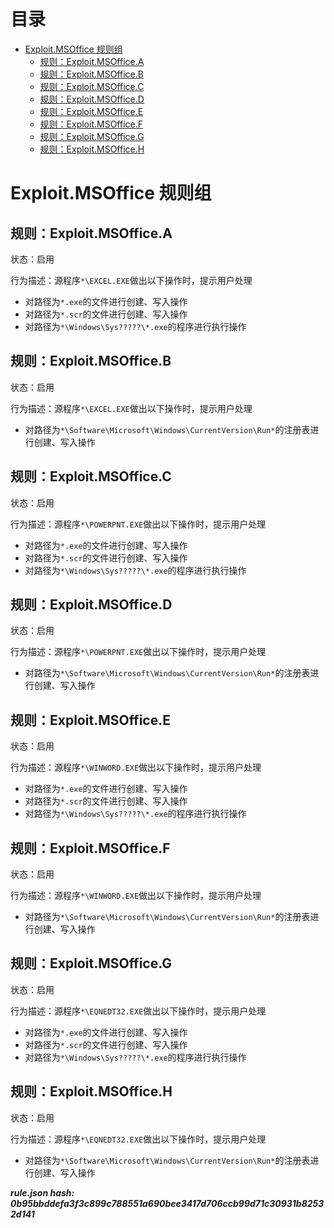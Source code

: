 



目录
==

* [Exploit.MSOffice 规则组](#exploitmsoffice-)
	* [规则：Exploit.MSOffice.A](#exploitmsofficea)
	* [规则：Exploit.MSOffice.B](#exploitmsofficeb)
	* [规则：Exploit.MSOffice.C](#exploitmsofficec)
	* [规则：Exploit.MSOffice.D](#exploitmsofficed)
	* [规则：Exploit.MSOffice.E](#exploitmsofficee)
	* [规则：Exploit.MSOffice.F](#exploitmsofficef)
	* [规则：Exploit.MSOffice.G](#exploitmsofficeg)
	* [规则：Exploit.MSOffice.H](#exploitmsofficeh)

# Exploit.MSOffice 规则组

## 规则：Exploit.MSOffice.A
  
状态：启用

行为描述：源程序`*\EXCEL.EXE`做出以下操作时，提示用户处理
- 对路径为`*.exe`的文件进行创建、写入操作
- 对路径为`*.scr`的文件进行创建、写入操作
- 对路径为`*\Windows\Sys?????\*.exe`的程序进行执行操作

## 规则：Exploit.MSOffice.B
  
状态：启用

行为描述：源程序`*\EXCEL.EXE`做出以下操作时，提示用户处理
- 对路径为`*\Software\Microsoft\Windows\CurrentVersion\Run*`的注册表进行创建、写入操作

## 规则：Exploit.MSOffice.C
  
状态：启用

行为描述：源程序`*\POWERPNT.EXE`做出以下操作时，提示用户处理
- 对路径为`*.exe`的文件进行创建、写入操作
- 对路径为`*.scr`的文件进行创建、写入操作
- 对路径为`*\Windows\Sys?????\*.exe`的程序进行执行操作

## 规则：Exploit.MSOffice.D
  
状态：启用

行为描述：源程序`*\POWERPNT.EXE`做出以下操作时，提示用户处理
- 对路径为`*\Software\Microsoft\Windows\CurrentVersion\Run*`的注册表进行创建、写入操作

## 规则：Exploit.MSOffice.E
  
状态：启用

行为描述：源程序`*\WINWORD.EXE`做出以下操作时，提示用户处理
- 对路径为`*.exe`的文件进行创建、写入操作
- 对路径为`*.scr`的文件进行创建、写入操作
- 对路径为`*\Windows\Sys?????\*.exe`的程序进行执行操作

## 规则：Exploit.MSOffice.F
  
状态：启用

行为描述：源程序`*\WINWORD.EXE`做出以下操作时，提示用户处理
- 对路径为`*\Software\Microsoft\Windows\CurrentVersion\Run*`的注册表进行创建、写入操作

## 规则：Exploit.MSOffice.G
  
状态：启用

行为描述：源程序`*\EQNEDT32.EXE`做出以下操作时，提示用户处理
- 对路径为`*.exe`的文件进行创建、写入操作
- 对路径为`*.scr`的文件进行创建、写入操作
- 对路径为`*\Windows\Sys?????\*.exe`的程序进行执行操作

## 规则：Exploit.MSOffice.H
  
状态：启用

行为描述：源程序`*\EQNEDT32.EXE`做出以下操作时，提示用户处理
- 对路径为`*\Software\Microsoft\Windows\CurrentVersion\Run*`的注册表进行创建、写入操作
  
***rule.json hash: 0b95bbddefa3f3c899c788551a690bee3417d706ccb99d71c30931b82532d141***